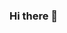 ### Hi there 👋

<!--
**amvimbi/amvimbi** is a repository for some of the projects I have been working on.

Here are some ideas to get you started:

- 🌱 I’m currently learning Machine Configuring Embedded systems using C/C++, Machine Learning Models
- 👯 I’m looking to collaborate on projects involving any of the abovementioned
- 📫 How to reach me: amandlamvimbi10@gmail.com
-->

